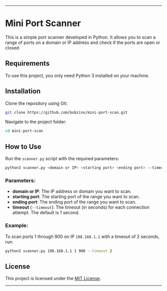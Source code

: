 

---

# Mini Port Scanner

This is a simple port scanner developed in Python. It allows you to scan a range of ports on a domain or IP address and check if the ports are open or closed.

## Requirements

To use this project, you only need Python 3 installed on your machine.

## Installation

Clone the repository using Git:

```bash
git clone https://github.com/bobzinx/mini-port-scan.git
```

Navigate to the project folder:

```bash
cd mini-port-scan
```

## How to Use

Run the `scanner.py` script with the required parameters:

```bash
python3 scanner.py <domain or IP> <starting port> <ending port> --timeout <timeout>
```

### Parameters:

- **domain or IP**: The IP address or domain you want to scan.
- **starting port**: The starting port of the range you want to scan.
- **ending port**: The ending port of the range you want to scan.
- **timeout** (`--timeout`): The timeout (in seconds) for each connection attempt. The default is 1 second.

### Example:

To scan ports 1 through 900 on IP `198.168.1.1` with a timeout of 2 seconds, run:

```bash
python3 scanner.py 198.168.1.1 1 900 --timeout 2
```

## License

This project is licensed under the [MIT License](LICENSE).

---
